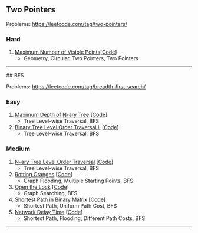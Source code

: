 ## Two Pointers

Problems: https://leetcode.com/tag/two-pointers/

### Hard

1. [Maximum Number of Visible Points](https://leetcode.com/problems/maximum-number-of-visible-points/)[[Code](https://github.com/kingychiu/algorithm_problems/blob/master/src/maximum_depth_of_n_ary_tree/solution.py)]
    - Geometry, Circular, Two Pointers, Two Pointers

<hr>
## BFS

Problems: https://leetcode.com/tag/breadth-first-search/

### Easy
1. [Maximum Depth of N-ary Tree](https://leetcode.com/problems/maximum-depth-of-n-ary-tree)
[[Code](https://github.com/kingychiu/algorithm_problems/blob/master/src/maximum_depth_of_n_ary_tree/solution.py)]
    - Tree Level-wise Traversal, BFS
2. [Binary Tree Level Order Traversal II](https://leetcode.com/problems/binary-tree-level-order-traversal-ii/)
[[Code](https://github.com/kingychiu/algorithm_problems/blob/master/src/binary_tree_level_order_traversal_ii/solution.py)]
    - Tree Level-wise Traversal, BFS
### Medium
1. [N-ary Tree Level Order Traversal](https://leetcode.com/problems/n-ary-tree-level-order-traversal/)
[[Code](https://github.com/kingychiu/algorithm_problems/blob/master/src/n_ary_tree_level_order_traversal/solution.py)]
    - Tree Level-wise Traversal, BFS
2. [Rotting Oranges](https://leetcode.com/problems/rotting-oranges/)
[[Code](https://github.com/kingychiu/algorithm_problems/blob/master/src/rotting_oranges/solution.py)]
    - Graph Flooding, Multiple Starting Points, BFS
3. [Open the Lock](https://leetcode.com/problems/open-the-lock/)
[[Code](https://github.com/kingychiu/algorithm_problems/blob/master/src/open_the_lock/solution.py)]
    - Graph Searching, BFS
4. [Shortest Path in Binary Matrix](https://leetcode.com/problems/shortest-path-in-binary-matrix/)
[[Code]()]
    - Shortest Path, Uniform Path Cost, BFS
5. [Network Delay Time](https://leetcode.com/problems/network-delay-time/)
[[Code]()]
    - Shortest Path, Flooding, Different Path Costs, BFS
<hr>
